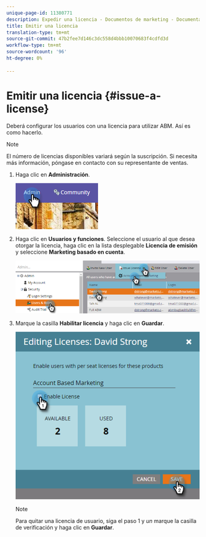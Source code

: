 ```yaml
---
unique-page-id: 11380771
description: Expedir una licencia - Documentos de marketing - Documentación del producto
title: Emitir una licencia
translation-type: tm+mt
source-git-commit: 47b2fee7d146c3dc558d4bbb10070683f4cdfd3d
workflow-type: tm+mt
source-wordcount: '96'
ht-degree: 0%

---
```



# Emitir una licencia {#issue-a-license}

Deberá configurar los usuarios con una licencia para utilizar ABM. Así es como hacerlo.

>[!NOTE]
>
>El número de licencias disponibles variará según la suscripción. Si necesita más información, póngase en contacto con su representante de ventas.

1. Haga clic en **Administración**.

   ![](assets/one.png)

1. Haga clic en **Usuarios y funciones**. Seleccione el usuario al que desea otorgar la licencia, haga clic en la lista desplegable **Licencia de emisión** y seleccione **Marketing basado en cuenta**.

   ![](assets/two.png)

1. Marque la casilla **Habilitar licencia** y haga clic en **Guardar**.

   ![](assets/three.png)

   >[!NOTE]
   >
   >Para quitar una licencia de usuario, siga el paso 1 y *un* marque la casilla de verificación y haga clic en **Guardar**.

